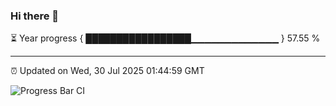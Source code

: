 ### Hi there 👋

⏳ Year progress { █████████████████▁▁▁▁▁▁▁▁▁▁▁▁▁ } 57.55 %

---

⏰ Updated on Wed, 30 Jul 2025 01:44:59 GMT

![Progress Bar CI](https://github.com/JuvenileQ/Progress-Bar-CI/workflows/main/badge.svg)
